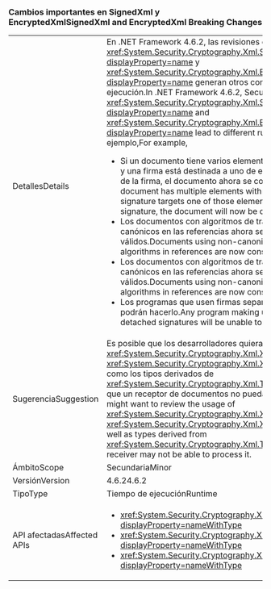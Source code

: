 ### <a name="signedxml-and-encryptedxml-breaking-changes"></a><span data-ttu-id="50f4f-101">Cambios importantes en SignedXml y EncryptedXml</span><span class="sxs-lookup"><span data-stu-id="50f4f-101">SignedXml and EncryptedXml Breaking Changes</span></span>

|   |   |
|---|---|
|<span data-ttu-id="50f4f-102">Detalles</span><span class="sxs-lookup"><span data-stu-id="50f4f-102">Details</span></span>|<span data-ttu-id="50f4f-103">En .NET Framework 4.6.2, las revisiones de seguridad de <xref:System.Security.Cryptography.Xml.SignedXml?displayProperty=name> y <xref:System.Security.Cryptography.Xml.EncryptedXml?displayProperty=name> generan otros comportamientos en tiempo de ejecución.</span><span class="sxs-lookup"><span data-stu-id="50f4f-103">In .NET Framework 4.6.2, Security fixes in <xref:System.Security.Cryptography.Xml.SignedXml?displayProperty=name> and <xref:System.Security.Cryptography.Xml.EncryptedXml?displayProperty=name> lead to different run-time behaviors.</span></span> <span data-ttu-id="50f4f-104">Por ejemplo,</span><span class="sxs-lookup"><span data-stu-id="50f4f-104">For example,</span></span><ul><li><span data-ttu-id="50f4f-105">Si un documento tiene varios elementos con el mismo atributo <code>id</code> y una firma está destinada a uno de esos elementos como la raíz de la firma, el documento ahora se considerará no válido.</span><span class="sxs-lookup"><span data-stu-id="50f4f-105">If a document has multiple elements with the same <code>id</code> attribute and a signature targets one of those elements as the root of the signature, the document will now be considered invalid.</span></span></li><li><span data-ttu-id="50f4f-106">Los documentos con algoritmos de transformación de XPath no canónicos en las referencias ahora se consideran no válidos.</span><span class="sxs-lookup"><span data-stu-id="50f4f-106">Documents using non-canonical XPath transform algorithms in references are now considered invalid.</span></span></li><li><span data-ttu-id="50f4f-107">Los documentos con algoritmos de transformación de XSLT no canónicos en las referencias ahora se consideran no válidos.</span><span class="sxs-lookup"><span data-stu-id="50f4f-107">Documents using non-canonical XSLT transform algorithms in references are now consider invalid.</span></span></li><li><span data-ttu-id="50f4f-108">Los programas que usen firmas separadas de recurso externo no podrán hacerlo.</span><span class="sxs-lookup"><span data-stu-id="50f4f-108">Any program making use of external resource detached signatures will be unable to do so.</span></span></li></ul>|
|<span data-ttu-id="50f4f-109">Sugerencia</span><span class="sxs-lookup"><span data-stu-id="50f4f-109">Suggestion</span></span>|<span data-ttu-id="50f4f-110">Es posible que los desarrolladores quieran revisar el uso de <xref:System.Security.Cryptography.Xml.XmlDsigXsltTransform> y <xref:System.Security.Cryptography.Xml.XmlDsigXsltTransform>, así como los tipos derivados de <xref:System.Security.Cryptography.Xml.Transform>, ya que es posible que un receptor de documentos no pueda procesarlo.</span><span class="sxs-lookup"><span data-stu-id="50f4f-110">Developers might want to review the usage of <xref:System.Security.Cryptography.Xml.XmlDsigXsltTransform> and <xref:System.Security.Cryptography.Xml.XmlDsigXsltTransform>, as well as types derived from <xref:System.Security.Cryptography.Xml.Transform> since a document receiver may not be able to process it.</span></span>|
|<span data-ttu-id="50f4f-111">Ámbito</span><span class="sxs-lookup"><span data-stu-id="50f4f-111">Scope</span></span>|<span data-ttu-id="50f4f-112">Secundaria</span><span class="sxs-lookup"><span data-stu-id="50f4f-112">Minor</span></span>|
|<span data-ttu-id="50f4f-113">Versión</span><span class="sxs-lookup"><span data-stu-id="50f4f-113">Version</span></span>|<span data-ttu-id="50f4f-114">4.6.2</span><span class="sxs-lookup"><span data-stu-id="50f4f-114">4.6.2</span></span>|
|<span data-ttu-id="50f4f-115">Tipo</span><span class="sxs-lookup"><span data-stu-id="50f4f-115">Type</span></span>|<span data-ttu-id="50f4f-116">Tiempo de ejecución</span><span class="sxs-lookup"><span data-stu-id="50f4f-116">Runtime</span></span>|
|<span data-ttu-id="50f4f-117">API afectadas</span><span class="sxs-lookup"><span data-stu-id="50f4f-117">Affected APIs</span></span>|<ul><li><xref:System.Security.Cryptography.Xml.Transform?displayProperty=nameWithType></li><li><xref:System.Security.Cryptography.Xml.XmlDsigXPathTransform?displayProperty=nameWithType></li><li><xref:System.Security.Cryptography.Xml.XmlDsigXsltTransform?displayProperty=nameWithType></li></ul>|

